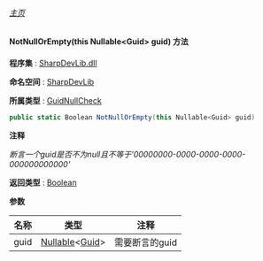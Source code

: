 ###### [主页](./Index.md "主页")

#### NotNullOrEmpty(this Nullable\<Guid\> guid) 方法

**程序集** : [SharpDevLib.dll](./SharpDevLib.assembly.md "SharpDevLib.dll")

**命名空间** : [SharpDevLib](./SharpDevLib.namespace.md "SharpDevLib")

**所属类型** : [GuidNullCheck](./SharpDevLib.GuidNullCheck.md "GuidNullCheck")

``` csharp
public static Boolean NotNullOrEmpty(this Nullable<Guid> guid)
```

**注释**

*断言一个guid是否不为null且不等于'00000000-0000-0000-0000-000000000000'*



**返回类型** : [Boolean](https://learn.microsoft.com/en-us/dotnet/api/system.boolean "Boolean")


**参数**

|名称|类型|注释|
|---|---|---|
|guid|[Nullable](https://learn.microsoft.com/en-us/dotnet/api/system.nullable-1 "Nullable")\<[Guid](https://learn.microsoft.com/en-us/dotnet/api/system.guid "Guid")\>|需要断言的guid|



